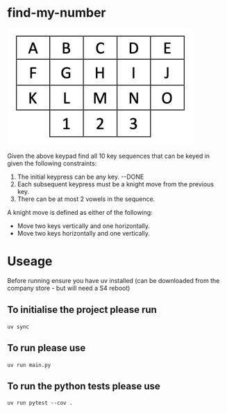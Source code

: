 # find-my-number

![alt text](image.png)

Given the above keypad find all 10 key sequences that can be keyed in given the following
constraints:

1. The initial keypress can be any key. --DONE
2. Each subsequent keypress must be a knight move from the previous key.
3. There can be at most 2 vowels in the sequence.

A knight move is defined as either of the following:

- Move two keys vertically and one horizontally.
- Move two keys horizontally and one vertically.

# Useage

Before running ensure you have uv installed (can be downloaded from the company store - but will need a S4 reboot)

## To initialise the project please run

```
uv sync
```

## To run please use

```
uv run main.py
```

## To run the python tests please use

```
uv run pytest --cov .
```
